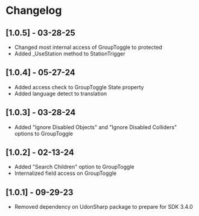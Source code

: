 # Changelog

## [1.0.5] - 03-28-25

- Changed most internal access of GroupToggle to protected
- Added _UseStation method to StationTrigger

## [1.0.4] - 05-27-24

- Added access check to GroupToggle State property
- Added language detect to translation

## [1.0.3] - 03-28-24

- Added "Ignore Disabled Objects" and "Ignore Disabled Colliders" options to GroupToggle

## [1.0.2] - 02-13-24

- Added "Search Children" option to GroupToggle
- Internalized field access on GroupToggle

## [1.0.1] - 09-29-23

- Removed dependency on UdonSharp package to prepare for SDK 3.4.0

